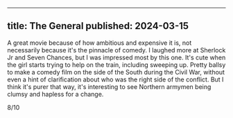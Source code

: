 ----
title: The General
published: 2024-03-15
----

A great movie because of how ambitious and expensive it is, not necessarily because it's the pinnacle of comedy. I laughed more at Sherlock Jr and Seven Chances, but I was impressed most by this one. It's cute when the girl starts trying to help on the train, including sweeping up. Pretty ballsy to make a comedy film on the side of the South during the Civil War, without even a hint of clarification about who was the right side of the conflict. But I think it's purer that way, it's interesting to see Northern armymen being clumsy and hapless for a change.

8/10
